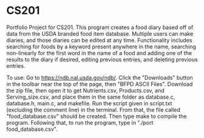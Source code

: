 # CS201
Portfolio Project for CS201. This program creates a food diary based off of data from the USDA branded food item database. Multiple users can make diaries, and those diaries can be edited at any time. Functionality includes searching for foods by a keyword present anywhere in the name, searching non-linearly for the first word in the name of a food and adding one of the results to the diary if desired, editing previous entries, and deleting previous entries.

To use: Go to https://ndb.nal.usda.gov/ndb/. Click the "Downloads" button in the toolbar near the top of the page, then "BFPD ASCII Files". Download the zip file, then open it to get Nutrients.csv, Products.csv, and Serving_size.csv, and place them in the same folder as database.c, database.h, main.c, and makefile. Run the script given in script.txt (excluding the comment line) in the terminal. From that, the file called "food_database.csv" should be created. Then type make to compile the program. Following that, to run the program, type in "./port food_database.csv".
